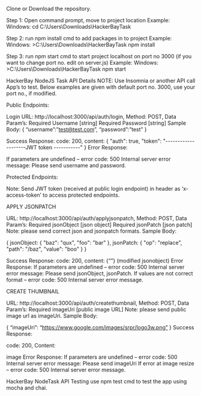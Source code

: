 Clone or Download the repository.

Step 1:  Open command prompt, move to project location
Example: Windows: cd C:\Users\Downloads\HackerBayTask

Step 2:  run npm install cmd to add packages in to project
Example: Windows: >C:\Users\Downloads\HackerBayTask npm install

Step 3:  run npm start cmd to start project localhost on port no 3000 (if you want to change port no. edit on server.js)
Example: Windows: >C:\Users\Downloads\HackerBayTask npm start

HackerBay NodeJS Task API Details
NOTE: Use Insomnia or another API call App’s to test. Below examples are given with default port no. 3000, use your port no., if modified.

Public Endpoints:

Login
URL:  http://localhost:3000/api/auth/login,
Method: POST,
Data Param’s: 
Required 
Username [string]
Required 
Password [string]
Sample Body: 
{
“username”:”test@test.com”,
“password”:”test”
}

Success Response:  code: 200, 
content: {
"auth": true,
"token": "--------------------JWT token -----------"
}
Error Response: 

If parameters are undefined – error code: 500 Internal server 
error message: Please send username and password.

Protected Endpoints:

Note: Send JWT token (received at public login endpoint) in header as ‘x-access-token’ to access protected endpoints. 

APPLY JSONPATCH

URL:  http://localhost:3000/api/auth/applyjsonpatch,
Method: POST,
Data Param’s: 
Required 
jsonObject [json object]
Required 
jsonPatch [json patch]
Note: please send correct json and jsonpatch formats.
Sample Body: 

{
jsonObject: { "baz": "qux", "foo": "bar" },
jsonPatch: { "op": "replace", "path": "/baz", "value": "boo" }
}

Success Response: 
code: 200, 
content: {“”} (modified jsonobject)
Error Response: If parameters are undefined – error code: 500 Internal server error message: Please send jsonObject, jsonPatch.
If values are not correct format – error code: 500 Internal server error message.

CREATE THUMBNAIL

URL:  http://localhost:3000/api/auth/createthumbnail,
Method: POST,
Data Param’s: 
Required 
imageUri [public image URL]
Note: please send public image url as imageUri.
Sample Body: 

{
  “imageUri”: “https://www.google.com/images/srpr/logo3w.png”
}
Success Response:  

code: 200,
Content: 

image 
Error Response: If parameters are undefined – error code: 500 Internal server error message: Please send imageUri
If error at image resize – error code: 500 Internal server error message.

HackerBay NodeTask API Testing
use npm test cmd to test the app using mocha and chai.
